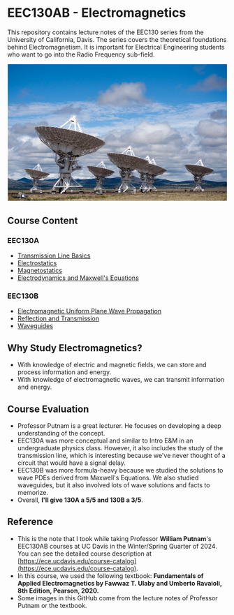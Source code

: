 # EEC130AB - Electromagnetics
This repository contains lecture notes of the EEC130 series from the University of California, Davis. The series covers the theoretical foundations behind Electromagnetism. It is important for Electrical Engineering students who want to go into the Radio Frequency sub-field.

![Figure25](./lecture/image/Figure25.png)

## Course Content
### EEC130A
* [Transmission Line Basics](./lecture/Transmission_Line.md)
* [Electrostatics](./lecture/Electrostatics.md)
* [Magnetostatics](./lecture/Magnetostatics.md)
* [Electrodynamics and Maxwell's Equations](./lecture/Electrodynamics.md)

### EEC130B
* [Electromagnetic Uniform Plane Wave Propagation](./lecture/Electromagnetic_Wave_Propagation.md)
* [Reflection and Transmission](./lecture/Reflection_and_transmission.md)
* [Waveguides](./lecture/Waveguides.md)

## Why Study Electromagnetics?
* With knowledge of electric and magnetic fields, we can store and process information and energy.
* With knowledge of electromagnetic waves, we can transmit information and energy.

## Course Evaluation
* Professor Putnam is a great lecturer. He focuses on developing a deep understanding of the concept.
* EEC130A was more conceptual and similar to Intro E&M in an undergraduate physics class. However, it also includes the study of the transmission line, which is interesting because we've never thought of a circuit that would have a signal delay.
* EEC130B was more formula-heavy because we studied the solutions to wave PDEs derived from Maxwell's Equations. We also studied waveguides, but it also involved lots of wave solutions and facts to memorize.
* Overall, **I'll give 130A a 5/5 and 130B a 3/5**.

## Reference
* This is the note that I took while taking Professor **William Putnam**'s EEC130AB courses at UC Davis in the Winter/Spring Quarter of 2024. 
You can see the detailed course description at [https://ece.ucdavis.edu/course-catalog](https://ece.ucdavis.edu/course-catalog).
* In this course, we used the following textbook: **Fundamentals of Applied Electromagnetics by Fawwaz T. Ulaby and Umberto Ravaioli, 8th Edition, Pearson, 2020.**
* Some images in this GitHub come from the lecture notes of Professor Putnam or the textbook.
